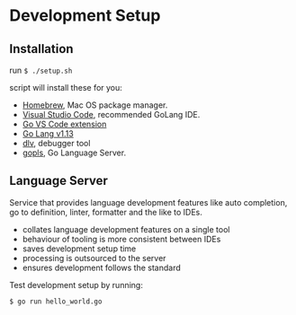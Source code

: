 
# Development Setup

## Installation

run `$ ./setup.sh`

script will install these for you:

- [Homebrew](https://brew.sh/), Mac OS package manager.
- [Visual Studio Code](https://code.visualstudio.com/), recommended GoLang IDE.
- [Go VS Code extension](https://marketplace.visualstudio.com/items?itemName=ms-vscode.Go)
- [Go Lang v1.13](https://golang.org/doc/go1.13)
- [dlv](https://github.com/go-delve/delve), debugger tool
- [gopls](https://github.com/golang/tools/tree/master/gopls), Go Language Server.

## Language Server

Service that provides language development features like auto completion, go to definition, linter, formatter and the like to IDEs.

- collates language development features on a single tool
- behaviour of tooling is more consistent between IDEs
- saves development setup time
- processing is outsourced to the server
- ensures development follows the standard

Test development setup by running:
```bash
$ go run hello_world.go
```
